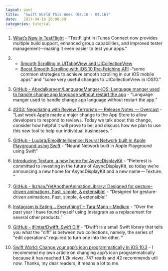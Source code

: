 ```yaml
---
layout: post
title:  "Swift World This Week (04.10 - 04.16)"
date:   2017-04-16 20:00:00
categories: tutorial
---
```


1. [What’s New in TestFlight](https://developer.apple.com/news/?id=04112017a) - “TestFlight in iTunes Connect now provides multiple build support, enhanced group capabilities, and improved tester management—making it even easier to test your apps.”

2. * [Smooth Scrolling in UITableView and UICollectionView](https://medium.com/capital-one-developers/smooth-scrolling-in-uitableview-and-uicollectionview-a012045d77f)
   * [Boost Smooth Scrolling with iOS 10 Pre-Fetching API](https://medium.com/capital-one-developers/boost-smooth-scrolling-with-ios-10-pre-fetching-api-818c25cd9c5d)
-“some common strategies to achieve smooth scrolling in our iOS mobile apps” and “some very useful changes to UICollectionView in iOS10.”

3. [GitHub - Abedalkareem/LanguageManger-iOS: Language manger used to handle change app language without restart the app](https://github.com/Abedalkareem/LanguageManger-iOS) - “Language manger used to handle change app language without restart the app.”

4. [#203: Negotiating with Review Terrorists — Release Notes — Overcast](https://overcast.fm/+JR4M6J0w) - “Last week Apple made a major change to the App Store to allow developers to respond to reviews. Today we talk about this change, consider how helpful it will prove to be, and discuss how we plan to use this new tool to help our individual businesses. ”

5. [GitHub - Luubra/EmojiIntelligence: Neural Network built in Apple Playground using Swift](https://github.com/Luubra/EmojiIntelligence) - “Neural Network built in Apple Playground using Swift”

6. [Introducing Texture, a new home for AsyncDisplayKit](https://medium.com/@Pinterest_Engineering/introducing-texture-a-new-home-for-asyncdisplaykit-e7c003308f50) - “Pinterest is committed to investing in the future of AsyncDisplayKit, so today we’re announcing a new home for AsyncDisplayKit and a new name — Texture. ”

7. [GitHub - lkzhao/YetAnotherAnimationLibrary: Designed for gesture-driven animations. Fast, simple, & extensible!](https://github.com/lkzhao/YetAnotherAnimationLibrary) - “Designed for gesture-driven animations. Fast, simple, & extensible!”

8. [Instagram is Eating… Everything? – Tara Mann – Medium](https://medium.com/@taramann/instagram-is-eating-everything-404c7782fbc) - “Over the past year I have found myself using Instagram as a replacement for several other products.”

9. [GitHub - jflinter/Dwifft: Swift Diff](https://github.com/jflinter/Dwifft) - “Dwifft is a small Swift library that tells you what the "diff" is between two collections, namely, the series of "edit operations" required to turn one into the other. ”

10. [Swift World: Change your app’s icon programmatically in iOS 10.3](https://medium.com/@NilStack/swift-world-change-your-apps-icon-programmatically-in-ios-10-3-8e706a3206b3) - I recommend my own article on changing app’s icon programmatically because it has reached 1.2k views, 747 reads and 42 recommends util now. Thanks, my dear readers, it means a lot to me.
